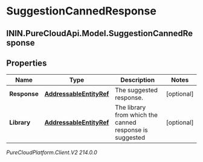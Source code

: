 # SuggestionCannedResponse

## ININ.PureCloudApi.Model.SuggestionCannedResponse

## Properties

|Name | Type | Description | Notes|
|------------ | ------------- | ------------- | -------------|
| **Response** | [**AddressableEntityRef**](AddressableEntityRef) | The suggested response. | [optional] |
| **Library** | [**AddressableEntityRef**](AddressableEntityRef) | The library from which the canned response is suggested | [optional] |



_PureCloudPlatform.Client.V2 214.0.0_
